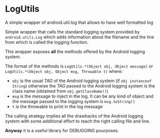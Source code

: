 # LogUtils
A simple wrapper of android.util.log that allows to have well formatted log

Simple wrapper that calls the standard logging system provided by `android.utils.Log` which adds information about the filename and the line from which is called the logging function.

This wrapper exposes **all** the methods offered by the Android logging system.

The format of the methods is `LogUtils.*(Object obj, Object message)` or `LogUtils.*(Object obj, Object msg, Throwable t)` where:
 - `obj` is the usual *TAG* of the Android logging system (if `obj instanceof String`) otherwise the *TAG* passed to the Android logging system is the class name (obtained from `obj.getClassName()`)
 - `msg` is the message to inject in the log. It can be any kind of object and the message passed to the logging system is `msg.toString()`
 - `t` is the throwable to print in the log message

The calling strategy implies all the drawbacks of the Android logging system with some additional effort to reach the right calling file and line.

**Anyway** it is a useful library for DEBUGGING pourposes.
